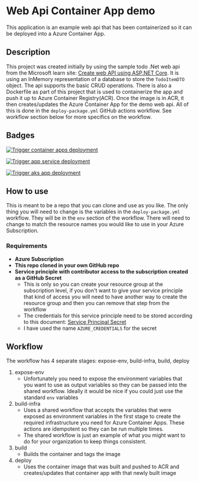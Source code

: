 

# Web Api Container App demo

This application is an example web api that has been containerized so it can be deployed into a Azure Container App.

## Description

This project was created initially by using the sample todo .Net web api from the Microsoft learn site:  [Create web API using ASP.NET Core](https://learn.microsoft.com/en-us/aspnet/core/tutorials/first-web-api?view=aspnetcore-6.0&tabs=visual-studio-code).  It is using an InMemory representation of a database to store the `TodoItemDTO` object.  The api supports the basic CRUD operations.  There is also a Dockerfile as part of this project that is used to containerize the app and push it up to Azure Container Registry(ACR).  Once the image is in ACR, it then creates/updates the Azure Container App for the demo web api.  All of this is done in the `deploy-package.yml` GitHub actions workflow.  See workflow section below for more specifics on the workflow.

## Badges

[![Trigger container apps deployment](https://github.com/anotherRedbeard/web-api-demo-container/actions/workflows/deploy-aca-package.yml/badge.svg?branch=main)](https://github.com/anotherRedbeard/web-api-demo-container/actions/workflows/deploy-aca-package.yml)

[![Trigger app service deployment](https://github.com/anotherRedbeard/web-api-demo-container/actions/workflows/deploy-app-service.yml/badge.svg)](https://github.com/anotherRedbeard/web-api-demo-container/actions/workflows/deploy-app-service.yml)

[![Trigger aks app deployment](https://github.com/anotherRedbeard/web-api-demo-container/actions/workflows/deploy-aks-package.yaml/badge.svg)](https://github.com/anotherRedbeard/web-api-demo-container/actions/workflows/deploy-aks-package.yaml)

## How to use

This is meant to be a repo that you can clone and use as you like.  The only thing you will need to change is the variables in the `deploy-package.yml` workflow.  They will be in the `env` section of the workflow.  There will need to change to match the resource names you would like to use in your Azure Subscription.

### Requirements

- **Azure Subscription**
- **This repo cloned in your own GitHub repo**
- **Service principle with contributor access to the subscription created as a GitHub Secret**
  - This is only so you can create your resource group at the subscription level, if you don't want to give your service principle that kind of access you will need to have another way to create the resource group and then you can remove that step from the workflow
  - The credentials for this service principle need to be stored according to this document:  [Service Principal Secret](https://learn.microsoft.com/en-us/azure/developer/github/connect-from-azure?tabs=azure-portal%2Clinux#use-the-azure-login-action-with-a-service-principal-secret)
  - I have used the name `AZURE_CREDENTIALS` for the secret

## Workflow

The workflow has 4 separate stages: expose-env, build-infra, build, deploy

1. expose-env
    - Unfortunately you need to expose the environment variables that you want to use as output variables so they can be passed into the shared workflow. Ideally it would be nice if you could just use the standard `env` variables
2. build-infra
    - Uses a shared workflow that accepts the variables that were exposed as environment variables in the first stage to create the required infrastructure you need for Azure Container Apps.  These actions are idempotent so they can be run multiple times.
    - The shared workflow is just an example of what you might want to do for your organization to keep things consistent.
3. build
    - Builds the container and tags the image
4. deploy
    - Uses the container image that was built and pushed to ACR and creates/updates that container app with that newly built image
